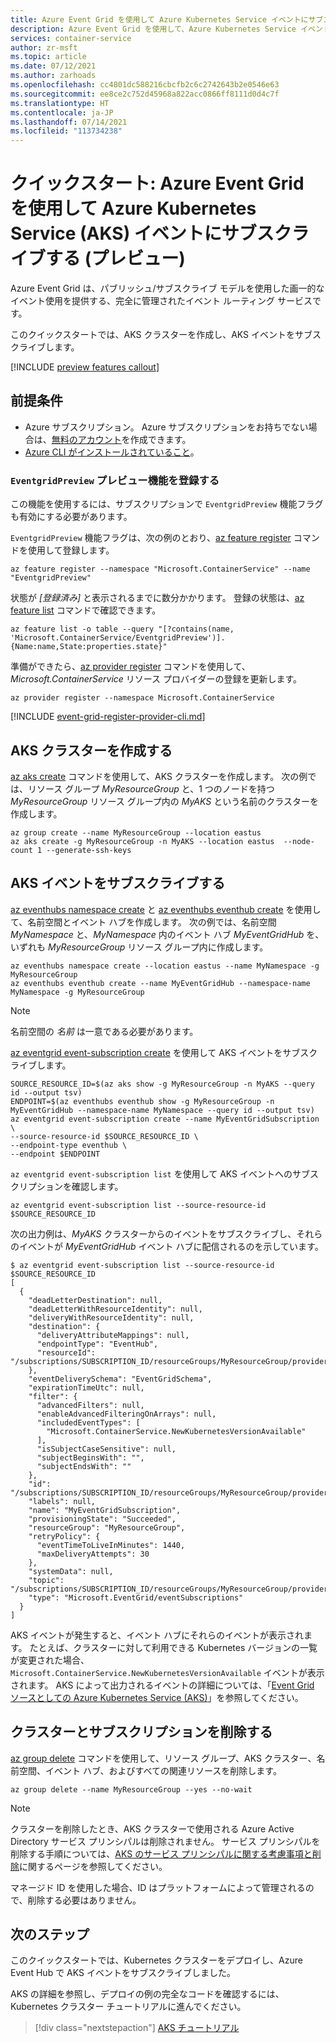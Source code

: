 ```yaml
---
title: Azure Event Grid を使用して Azure Kubernetes Service イベントにサブスクライブする (プレビュー)
description: Azure Event Grid を使用して、Azure Kubernetes Service イベントにサブスクライブします。
services: container-service
author: zr-msft
ms.topic: article
ms.date: 07/12/2021
ms.author: zarhoads
ms.openlocfilehash: cc4801dc588216cbcfb2c6c2742643b2e0546e63
ms.sourcegitcommit: ee8ce2c752d45968a822acc0866ff8111d0d4c7f
ms.translationtype: HT
ms.contentlocale: ja-JP
ms.lasthandoff: 07/14/2021
ms.locfileid: "113734238"
---
```

# <a name="quickstart-subscribe-to-azure-kubernetes-service-aks-events-with-azure-event-grid-preview"></a>クイックスタート: Azure Event Grid を使用して Azure Kubernetes Service (AKS) イベントにサブスクライブする (プレビュー)

Azure Event Grid は、パブリッシュ/サブスクライブ モデルを使用した画一的なイベント使用を提供する、完全に管理されたイベント ルーティング サービスです。

このクイックスタートでは、AKS クラスターを作成し、AKS イベントをサブスクライブします。

[!INCLUDE [preview features callout](./includes/preview/preview-callout.md)]

## <a name="prerequisites"></a>前提条件

* Azure サブスクリプション。 Azure サブスクリプションをお持ちでない場合は、[無料のアカウント](https://azure.microsoft.com/free)を作成できます。
* [Azure CLI がインストールされていること](/cli/azure/install-azure-cli)。

### <a name="register-the-eventgridpreview-preview-feature"></a>`EventgridPreview` プレビュー機能を登録する

この機能を使用するには、サブスクリプションで `EventgridPreview` 機能フラグも有効にする必要があります。

`EventgridPreview` 機能フラグは、次の例のとおり、[az feature register][az-feature-register] コマンドを使用して登録します。

```azurecli-interactive
az feature register --namespace "Microsoft.ContainerService" --name "EventgridPreview"
```

状態が *[登録済み]* と表示されるまでに数分かかります。 登録の状態は、[az feature list][az-feature-list] コマンドで確認できます。

```azurecli-interactive
az feature list -o table --query "[?contains(name, 'Microsoft.ContainerService/EventgridPreview')].{Name:name,State:properties.state}"
```

準備ができたら、[az provider register][az-provider-register] コマンドを使用して、*Microsoft.ContainerService* リソース プロバイダーの登録を更新します。

```azurecli-interactive
az provider register --namespace Microsoft.ContainerService
```

[!INCLUDE [event-grid-register-provider-cli.md](../../includes/event-grid-register-provider-cli.md)]

## <a name="create-an-aks-cluster"></a>AKS クラスターを作成する

[az aks create][az-aks-create] コマンドを使用して、AKS クラスターを作成します。 次の例では、リソース グループ *MyResourceGroup* と、1 つのノードを持つ *MyResourceGroup* リソース グループ内の *MyAKS* という名前のクラスターを作成します。

```azurecli
az group create --name MyResourceGroup --location eastus
az aks create -g MyResourceGroup -n MyAKS --location eastus  --node-count 1 --generate-ssh-keys
```

## <a name="subscribe-to-aks-events"></a>AKS イベントをサブスクライブする

[az eventhubs namespace create][az-eventhubs-namespace-create] と [az eventhubs eventhub create][az-eventhubs-eventhub-create] を使用して、名前空間とイベント ハブを作成します。 次の例では、名前空間 *MyNamespace* と、*MyNamespace* 内のイベント ハブ *MyEventGridHub* を、いずれも *MyResourceGroup* リソース グループ内に作成します。

```azurecli
az eventhubs namespace create --location eastus --name MyNamespace -g MyResourceGroup
az eventhubs eventhub create --name MyEventGridHub --namespace-name MyNamespace -g MyResourceGroup
```

> [!NOTE]
> 名前空間の *名前* は一意である必要があります。

[az eventgrid event-subscription create][az-eventgrid-event-subscription-create] を使用して AKS イベントをサブスクライブします。

```azurecli
SOURCE_RESOURCE_ID=$(az aks show -g MyResourceGroup -n MyAKS --query id --output tsv)
ENDPOINT=$(az eventhubs eventhub show -g MyResourceGroup -n MyEventGridHub --namespace-name MyNamespace --query id --output tsv)
az eventgrid event-subscription create --name MyEventGridSubscription \
--source-resource-id $SOURCE_RESOURCE_ID \
--endpoint-type eventhub \
--endpoint $ENDPOINT
```

`az eventgrid event-subscription list` を使用して AKS イベントへのサブスクリプションを確認します。

```azurecli
az eventgrid event-subscription list --source-resource-id $SOURCE_RESOURCE_ID
```

次の出力例は、*MyAKS* クラスターからのイベントをサブスクライブし、それらのイベントが *MyEventGridHub* イベント ハブに配信されるのを示しています。

```output
$ az eventgrid event-subscription list --source-resource-id $SOURCE_RESOURCE_ID
[
  {
    "deadLetterDestination": null,
    "deadLetterWithResourceIdentity": null,
    "deliveryWithResourceIdentity": null,
    "destination": {
      "deliveryAttributeMappings": null,
      "endpointType": "EventHub",
      "resourceId": "/subscriptions/SUBSCRIPTION_ID/resourceGroups/MyResourceGroup/providers/Microsoft.EventHub/namespaces/MyNamespace/eventhubs/MyEventGridHub"
    },
    "eventDeliverySchema": "EventGridSchema",
    "expirationTimeUtc": null,
    "filter": {
      "advancedFilters": null,
      "enableAdvancedFilteringOnArrays": null,
      "includedEventTypes": [
        "Microsoft.ContainerService.NewKubernetesVersionAvailable"
      ],
      "isSubjectCaseSensitive": null,
      "subjectBeginsWith": "",
      "subjectEndsWith": ""
    },
    "id": "/subscriptions/SUBSCRIPTION_ID/resourceGroups/MyResourceGroup/providers/Microsoft.ContainerService/managedClusters/MyAKS/providers/Microsoft.EventGrid/eventSubscriptions/MyEventGridSubscription",
    "labels": null,
    "name": "MyEventGridSubscription",
    "provisioningState": "Succeeded",
    "resourceGroup": "MyResourceGroup",
    "retryPolicy": {
      "eventTimeToLiveInMinutes": 1440,
      "maxDeliveryAttempts": 30
    },
    "systemData": null,
    "topic": "/subscriptions/SUBSCRIPTION_ID/resourceGroups/MyResourceGroup/providers/microsoft.containerservice/managedclusters/MyAKS",
    "type": "Microsoft.EventGrid/eventSubscriptions"
  }
]
```

AKS イベントが発生すると、イベント ハブにそれらのイベントが表示されます。 たとえば、クラスターに対して利用できる Kubernetes バージョンの一覧が変更された場合、`Microsoft.ContainerService.NewKubernetesVersionAvailable` イベントが表示されます。 AKS によって出力されるイベントの詳細については、「[Event Grid ソースとしての Azure Kubernetes Service (AKS)][aks-events]」を参照してください。

## <a name="delete-the-cluster-and-subscriptions"></a>クラスターとサブスクリプションを削除する

[az group delete][az-group-delete] コマンドを使用して、リソース グループ、AKS クラスター、名前空間、イベント ハブ、およびすべての関連リソースを削除します。

```azurecli-interactive
az group delete --name MyResourceGroup --yes --no-wait
```

> [!NOTE]
> クラスターを削除したとき、AKS クラスターで使用される Azure Active Directory サービス プリンシパルは削除されません。 サービス プリンシパルを削除する手順については、[AKS のサービス プリンシパルに関する考慮事項と削除][sp-delete]に関するページを参照してください。
> 
> マネージド ID を使用した場合、ID はプラットフォームによって管理されるので、削除する必要はありません。

## <a name="next-steps"></a>次のステップ

このクイックスタートでは、Kubernetes クラスターをデプロイし、Azure Event Hub で AKS イベントをサブスクライブしました。

AKS の詳細を参照し、デプロイの例の完全なコードを確認するには、Kubernetes クラスター チュートリアルに進んでください。

> [!div class="nextstepaction"]
> [AKS チュートリアル][aks-tutorial]

[aks-events]: ../event-grid/event-schema-aks.md
[aks-tutorial]: ./tutorial-kubernetes-prepare-app.md
[az-aks-create]: /cli/azure/aks#az_aks_create
[az-eventhubs-namespace-create]: /cli/azure/eventhubs/namespace?view=azure-cli-latest&preserve-view=true#az-eventhubs-namespace-create
[az-eventhubs-eventhub-create]: /cli/azure/eventhubs/eventhub?view=azure-cli-latest&preserve-view=true#az-eventhubs-eventhub-create
[az-eventgrid-event-subscription-create]: /cli/azure/eventgrid/event-subscription?view=azure-cli-latest&preserve-view=true#az-eventgrid-event-subscription-create
[az-feature-register]: /cli/azure/feature#az_feature_register
[az-feature-list]: /cli/azure/feature#az_feature_list
[az-provider-register]: /cli/azure/provider#az_provider_register
[az-group-delete]: /cli/azure/group#az_group_delete
[sp-delete]: kubernetes-service-principal.md#additional-considerations
